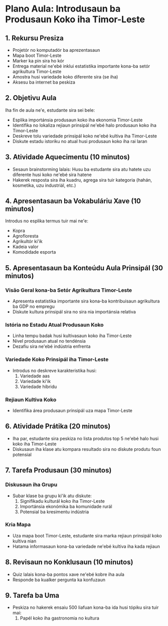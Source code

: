 # Plano Aula: Introdusaun ba Produsaun Koko iha Timor-Leste

## 1. Rekursu Presiza

- Projetór no komputadór ba aprezentasaun
- Mapa boot Timor-Leste
- Marker ka pin sira ho kór
- Entrega material ne'ebé inklui estatistika importante kona-ba setór agrikultura Timor-Leste
- Amostra husi variedade koko diferente sira (se iha)
- Aksesu ba internet ba peskiza

## 2. Objetivu Aula

Iha fin de aula ne'e, estudante sira sei bele:
- Esplika importánsia produsaun koko iha ekonomia Timor-Leste
- Identifika no lokaliza rejiaun prinsipál ne'ebé halo produsaun koko iha Timor-Leste
- Deskreve tolu variedade prinsipál koko ne'ebé kultiva iha Timor-Leste
- Diskute estadu istoriku no atual husi produsaun koko iha rai laran

## 3. Atividade Aquecimentu (10 minutos)

- Sesaun brainstorming lalais: Husu ba estudante sira atu hatete uzu diferente husi koko ne'ebé sira hatene
- Hakerek resposta sira iha kuadru, agrega sira tuir kategoria (hahán, kosmetika, uzu industriál, etc.)

## 4. Apresentasaun ba Vokabuláriu Xave (10 minutos)

Introdus no esplika termus tuir mai ne'e:
- Kopra
- Agrofloresta
- Agrikultór ki'ik
- Kadeia valor
- Komodidade esporta

## 5. Apresentasaun ba Konteúdu Aula Prinsipál (30 minutos)

### Visão Geral kona-ba Setór Agrikultura Timor-Leste
- Apresenta estatistika importante sira kona-ba kontribuisaun agrikultura ba GDP no empregu
- Diskute kultura prinsipál sira no sira nia importánsia relativa

### Istória no Estadu Atual Produsaun Koko
- Linha tempu badak husi kultivasaun koko iha Timor-Leste
- Nível produsaun atual no tendénsia
- Dezafiu sira ne'ebé indústria enfrenta

### Variedade Koko Prinsipál iha Timor-Leste
- Introdus no deskreve karakteristika husi:
  1. Variedade aas
  2. Variedade ki'ik
  3. Variedade híbridu

### Rejiaun Kultiva Koko
- Identifika área produsaun prinsipál uza mapa Timor-Leste

## 6. Atividade Prátika (20 minutos)

- Iha par, estudante sira peskiza no lista produtos top 5 ne'ebé halo husi koko iha Timor-Leste
- Diskusaun iha klase atu kompara resultado sira no diskute produtu foun potensial

## 7. Tarefa Produsaun (30 minutos)

### Diskusaun iha Grupu
- Subar klase ba grupu ki'ik atu diskute:
  1. Signifikadu kulturál koko iha Timor-Leste
  2. Importánsia ekonómika ba komunidade rurál
  3. Potensial ba kresimentu indústria

### Kria Mapa
- Uza mapa boot Timor-Leste, estudante sira marka rejiaun prinsipál koko kultiva nian
- Hatama informasaun kona-ba variedade ne'ebé kultiva iha kada rejiaun

## 8. Revisaun no Konklusaun (10 minutos)

- Quiz lalais kona-ba pontos xave ne'ebé kobre iha aula
- Responde ba kualker pergunta ka konfuzaun

## 9. Tarefa ba Uma

- Peskiza no hakerek ensaiu 500 liafuan kona-ba ida husi tópiku sira tuir mai:
  1. Papél koko iha gastronomia no kultura